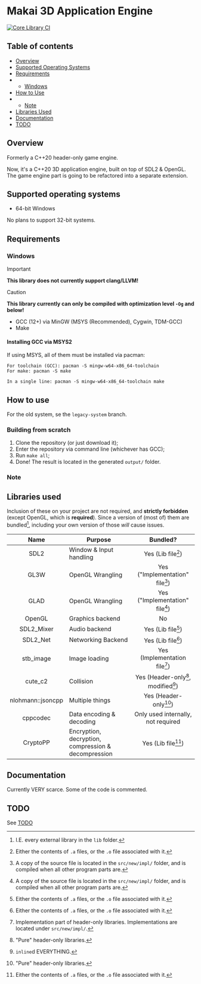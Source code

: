 # Makai 3D Application Engine

[![Core Library CI](https://github.com/LasagnaCake/MakaiLib/actions/workflows/core-lib.yml/badge.svg)](https://github.com/LasagnaCake/MakaiLib/actions/workflows/core-lib.yml)

## Table of contents

- [Overview](#Overview)
- [Supported Operating Systems](#Supported-Operating-Systems)
- [Requirements](#Requirements)
- - [Windows](#Windows)
- [How to Use](#How-to-Use)
- - [Note](#Note)
- [Libraries Used](#Libraries-Used)
- [Documentation](#Documentation)
- [TODO](#TODO)

## Overview

Formerly a C++20 header-only game engine.

Now, it's a C++20 3D application engine, built on top of SDL2 & OpenGL.
The game engine part is going to be refactored into a separate extension.

## Supported operating systems

- 64-bit Windows

No plans to support 32-bit systems.

## Requirements

### Windows

> [!important]
> **This library does not currently support clang/LLVM!**

> [!caution]
> **This library currently can only be compiled with optimization level `-Og` and below!**

- GCC (12+) via MinGW (MSYS (Recommended), Cygwin, TDM-GCC) 
- Make

#### Installing GCC via MSYS2

If using MSYS, all of them must be installed via pacman:

```
For toolchain (GCC): pacman -S mingw-w64-x86_64-toolchain
For make: pacman -S make

In a single line: pacman -S mingw-w64-x86_64-toolchain make
```

## How to use

For the old system, se the `legacy-system` branch.

### Building from scratch

1. Clone the repository (or just download it);
2. Enter the repository via command line (whichever has GCC);
3. Run `make all`;
4. Done! The result is located in the generated `output/` folder.

### Note

## Libraries used

Inclusion of these on your project are not required, and **strictly forbidden** (except OpenGL, which is **required**).
Since a version of (most of) them are bundled[^1], including your own version of those *will* cause issues.

| Name       | Purpose                                             | Bundled? |
|:----------:|-----------------------------------------------------|:-:|
| SDL2       | Window & Input handling                             | Yes (Lib file[^3]) |
| GL3W | OpenGL Wrangling | Yes ("Implementation" file[^6]) |
| GLAD | OpenGL Wrangling | Yes ("Implementation" file[^6]) |
| OpenGL     | Graphics backend                                    | No |
| SDL2_Mixer | Audio backend                                       | Yes (Lib file[^3]) |
| SDL2_Net   | Networking Backend                                  | Yes (Lib file[^3]) |
| stb_image  | Image loading                                       | Yes (Implementation file[^2]) |
| cute_c2    | Collision                                           | Yes (Header-only[^4], modified[^5]) |
| nlohmann::jsoncpp   | Multiple things                                     | Yes (Header-only[^4]) |
| cppcodec   | Data encoding & decoding                            | Only used internally, not required |
| CryptoPP   | Encryption, decryption, compression & decompression | Yes (Lib file[^3]) |

## Documentation

Currently VERY scarce. Some of the code is commented.

## TODO

See [TODO](docs/changes/TODO.md)

[^1]: I.E. every external library in the `lib` folder.

[^2]: Implementation part of header-only libraries. Implementations are located under `src/new/impl/`. 

[^3]: Either the contents of `.a` files, or the `.o` file associated with it.

[^4]: "Pure" header-only libraries.

[^5]: `inline`d EVERYTHING.

[^6]: A copy of the source file is located in the `src/new/impl/` folder, and is compiled when all other program parts are.
